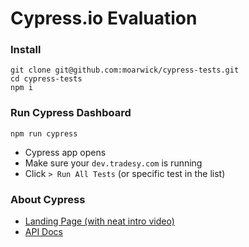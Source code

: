 Cypress.io Evaluation
=====================

### Install
```
git clone git@github.com:moarwick/cypress-tests.git
cd cypress-tests
npm i
```

### Run Cypress Dashboard
```
npm run cypress
```
* Cypress app opens
* Make sure your `dev.tradesy.com` is running
* Click `> Run All Tests` (or specific test in the list)

### About Cypress
* [Landing Page (with neat intro video)](https://www.cypress.io/)
* [API Docs](https://docs.cypress.io/api/introduction/api.html#)
